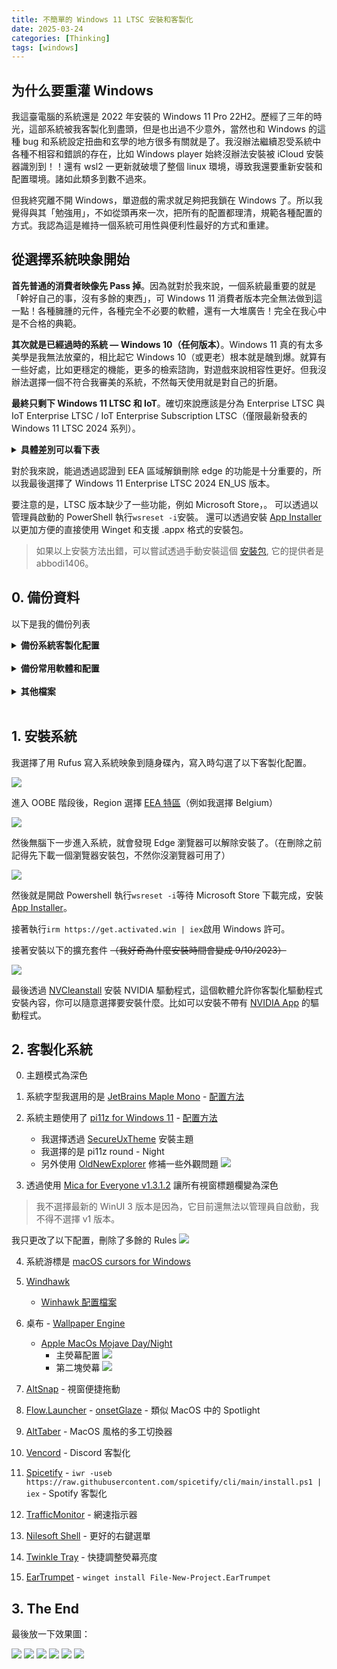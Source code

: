 ```yaml
---
title: 不簡單的 Windows 11 LTSC 安裝和客製化
date: 2025-03-24
categories: [Thinking]
tags: [windows]
---
```


## 为什么要重灌 Windows

我這臺電腦的系統還是 2022 年安裝的 Windows 11 Pro 22H2。歷經了三年的時光，這部系統被我客製化到盡頭，但是也出過不少意外，當然也和 Windows 的這種 bug 和系統設定扭曲和玄學的地方很多有關就是了。我沒辦法繼續忍受系統中各種不相容和錯誤的存在，比如 Windows player 始終沒辦法安裝被 iCloud 安裝器識別到！！還有 wsl2 一更新就破壞了整個 linux 環境，導致我還要重新安裝和配置環境。諸如此類多到數不過來。

但我終究離不開 Windows，單遊戲的需求就足夠把我鎖在 Windows 了。所以我覺得與其「勉強用」，不如從頭再來一次，把所有的配置都理清，規範各種配置的方式。我認為這是維持一個系統可用性與便利性最好的方式和重建。

## 從選擇系統映象開始

__首先普通的消費者映像先 Pass 掉__。因為就對於我來說，一個系統最重要的就是「幹好自己的事，沒有多餘的東西」，可 Windows 11 消費者版本完全無法做到這一點！各種臃腫的元件，各種完全不必要的軟體，還有一大堆廣告！完全在我心中是不合格的典範。

__其次就是已經過時的系統 — Windows 10（任何版本）__。Windows 11 真的有太多美學是我無法放棄的，相比起它 Windows 10（或更老）根本就是醜到爆。就算有一些好處，比如更穩定的機能，更多的檢索諮詢，對遊戲來說相容性更好。但我沒辦法選擇一個不符合我審美的系統，不然每天使用就是對自己的折磨。

__最終只剩下 Windows 11 LTSC 和 IoT__。確切來說應該是分為 Enterprise LTSC 與 IoT Enterprise LTSC / IoT Enterprise Subscription LTSC（僅限最新發表的 Windows 11 LTSC 2024 系列）。

<details> <!--  Differences between IoT and Non-IoT Windows Enterprise LTSC   -->
<summary><strong>具體差別可以看下表</strong></summary>
<blockquote>
<table>
<thead>
<tr>
<th>Features</th>
<th>Enterprise LTSC</th>
<th>IoT Enterprise LTSC / IoT Enterprise Subscription LTSC</th>
</tr>
</thead>
<tbody>
<tr>
<td><strong>TPM / Secure boot / UEFI / 4GB RAM</strong></td>
<td>All required</td>
<td><a href="https://learn.microsoft.com/windows/iot/iot-enterprise/Hardware/System_Requirements?tabs=Windows11LTSC#optional-minimum-requirements">Not Required</a> 🎉 <br>Also not required by <a href="https://massgrave.dev/windows_11_links">IoT Enterprise 24H2 (Non-LTSC)</a></td>
</tr>
<tr>
<td><strong>Automatic Device Encryption</strong></td>
<td>Enabled</td>
<td>Disabled</td>
</tr>
<tr>
<td><strong>Update Support</strong></td>
<td>5 Years</td>
<td>10 Years</td>
</tr>
<tr>
<td><strong>Reserved Storage Feature</strong></td>
<td>Enabled</td>
<td>Disabled</td>
</tr>
<tr>
<td><strong>Digital License (HWID)</strong></td>
<td>Not supported</td>
<td>Supported</td>
</tr>
<tr>
<td><strong>Uninstallable Edge outside of EEA</strong></td>
<td>Yes</td>
<td>No</td>
</tr>
<tr>
<td><strong>2 Simultaneous RDP Sessions</strong></td>
<td>No</td>
<td>Yes</td>
</tr>
</tbody>
</table>
<ul>
<li>The only difference between IoT Enterprise LTSC and IoT Enterprise Subscription LTSC is that the subscription edition supports a subscription license.</li>
<li>You can change the editions to each other (IoT and Non-IoT Windows Enterprise LTSC) only by inserting the corresponding edition key.</li>
<li>IoT LTSC edition ISO&#39;s are available in English language only. You can install Non-IoT LTSC in another language and later install IoT LTSC key &gt; <code>CGK42-GYN6Y-VD22B-BX98W-J8JXD</code> in activation page in Windows settings to change the edition.</li>
</ul>
</blockquote>
</details>

對於我來說，能過透過認證到 EEA 區域解鎖刪除 edge 的功能是十分重要的，所以我最後選擇了 Windows 11 Enterprise LTSC 2024 EN_US 版本。

要注意的是，LTSC 版本缺少了一些功能，例如 Microsoft Store，。
可以透過以管理員啟動的 PowerShell 執行`wsreset -i`安裝。
還可以透過安裝 [App Installer](https://apps.microsoft.com/detail/9nblggh4nns1) 以更加方便的直接使用 Winget 和支援 .appx 格式的安裝包。

>如果以上安裝方法出錯，可以嘗試透過手動安裝這個 [安裝包](https://github.com/stdin82/htfx/releases/tag/v0.0.24), 它的提供者是 abbodi1406。

## 0. 備份資料

以下是我的備份列表

<details><summary><strong>備份系統客製化配置</strong></summary>

1. 
	- [Terminal](https://github.com/microsoft/terminal/releases/latest)
		- [Profile Schemes](https://draculatheme.com/windows-terminal)
			- [JetBrains Maple Mono](https://github.com/SpaceTimee/Fusion-JetBrainsMapleMono/releases/latest/download/JetBrainsMapleMono-NF-XX-HT.zip) - [注意事項](https://github.com/SpaceTimee/Fusion-JetBrainsMapleMono)
		- [Powershell](https://learn.microsoft.com/en-us/powershell/scripting/install/installing-powershell-on-windows)
		- [Git](https://git-scm.com/downloads/win)
		- [Python](https://www.python.org/downloads/)
		- [Terminal Profile Manager](https://github.com/nikhil-swamix/TerminalProfileManager)
		- [Fastfetch](https://github.com/fastfetch-cli/fastfetch) - `winget install fastfetch`
		- [Starship](https://starship.rs/zh-TW/guide/) - `winget install --id Starship.Starship`
	- [Windhawk 模組及配置](https://windhawk.net/download)
    - [WinaeroTweaker 設定](https://winaerotweaker.com/)
	- [TrafficMonitor](https://github.com/zhongyang219/TrafficMonitor/releases/latest)
	- [Twinkle Tray](https://github.com/xanderfrangos/twinkle-tray/releases/latest)
	- [EarTrumpet](https://github.com/File-New-Project/EarTrumpet) - `winget install File-New-Project.EarTrumpet`
	- [Flow.Launcher](https://www.flowlauncher.com/)
	- [ShareX](https://getsharex.com/)
	- [AltSnap](https://github.com/RamonUnch/AltSnap/releases/latest)
	- [AB Download Manager](https://github.com/amir1376/ab-download-manager/releases/latest)
	- [PowerToyz](https://github.com/microsoft/PowerToys/releases/latest)
	- [AltTaber](https://github.com/MrBeanCpp/AltTaber/releases/latest)
	- [Wallpaper Engine](https://store.steampowered.com/about/)
</details></br><details><summary><strong>備份常用軟體和配置</strong></summary>

2. 
	- [Thorium](https://github.com/Alex313031/Thorium-Win/releases/latest)
	- [Rime](https://github.com/rime/weasel/releases/latest)
	- [Bandizip](https://www.bandisoft.com/bandizip/old/6/)
	- [Bulk Crap Uninstaller](https://github.com/Klocman/Bulk-Crap-Uninstaller/releases/latest)
	- [Wiztree](https://diskanalyzer.com/download)
	- [ImageGlass](https://github.com/d2phap/ImageGlass/releases/latest)
	- [Vlc](https://www.videolan.org/vlc/)
	- [Spotify] - `iex "& { $(iwr -useb 'https://raw.githubusercontent.com/SpotX-Official/spotx-official.github.io/main/run.ps1') } -new_theme"`
		- [Spicetify](https://spicetify.app/docs/getting-started) - `iwr -useb https://raw.githubusercontent.com/spicetify/cli/main/install.ps1 | iex`
	- [Discord](https://discord.com/download)
		- [Vencord](https://vencord.dev/download)
	- [Ayugram](https://github.com/AyuGram/AyuGramDesktop/releases/latest)
	- [LocalSend](https://github.com/localsend/localsend/releases/latest)
	- [Visual Studio Code](https://code.visualstudio.com/docs/?dv=win64)
	- [PicGo](https://github.com/Molunerfinn/PicGo/releases/latest)
	- [Wechat](https://pc.weixin.qq.com/?lang=en_US)
		- [BetterWX](https://github.com/zetaloop/BetterWX)
	- [QQ](https://im.qq.com/pcqq/index.shtml)
		- [Better-qqnt](https://t.me/bqqnt/63) - [注意事項](https://t.me/bqqnt/4)
	- [Office](https://gravesoft.dev/office_c2r_links#chinese-traditional-zh-tw)
	- [ ] [Audacity](https://www.audacityteam.org/download/windows/)
	- [ ] [Kdenlive](https://kdenlive.org/zh/download-zh/)
	- [ ] [GIMP](https://www.gimp.org/downloads/)
	- [File Converter](https://github.com/Tichau/FileConverter/releases/latest)
	- [ ] [OBS](https://obsproject.com/download)
	- [Oracle VirtualBox](https://www.virtualbox.org/wiki/Downloads)
	- [ ] [Sunshine](https://github.com/LizardByte/Sunshine/releases/latest)
</details></br><details><summary><strong>其他檔案</strong></summary>

3. 這個分類就是專門放所有的相片，影片等其他檔案。

	- [ ] [PrismLauncher](https://prismlauncher.org/download/windows/)
	- [ ] [Lunar](https://www.lunarclient.com/download)
	- Library 庫檔案夾
</details></br>

## 1. 安裝系統

我選擇了用 Rufus 寫入系統映象到隨身碟內，寫入時勾選了以下客製化配置。

![](https://image.gholts.top/rufus-4.6p_FAJ667c6HP.png)

進入 OOBE 階段後，Region 選擇 [EEA 特區](https://wikipedia.org/wiki/European_Economic_Area)（例如我選擇 Belgium）

![](https://image.gholts.top/20250324083305154.png)

然後無腦下一步進入系統，就會發現 Edge 瀏覽器可以解除安裝了。（在刪除之前記得先下載一個瀏覽器安裝包，不然你沒瀏覽器可用了）

![](https://image.gholts.top/20250324084851811.png)

然後就是開啟 Powershell 執行`wsreset -i`等待 Microsoft Store 下載完成，安裝 [App Installer](https://apps.microsoft.com/detail/9nblggh4nns1)。

接著執行`irm https://get.activated.win | iex`啟用 Windows 許可。

接著安裝以下的擴充套件 ~~（我好奇為什麼安裝時間會變成 9/10/2023）~~

![](https://image.gholts.top/So0gBQerA4.png)

最後透過 [NVCleanstall](https://www.techpowerup.com/download/techpowerup-nvcleanstall/) 安裝 NVIDIA 驅動程式，這個軟體允許你客製化驅動程式安裝內容，你可以隨意選擇要安裝什麼。比如可以安裝不帶有 [NVIDIA App](https://www.nvidia.com/en-us/software/nvidia-app/) 的驅動程式。

## 2. 客製化系統

0. 主題模式為深色

1. 系統字型我選用的是 [JetBrains Maple Mono](https://github.com/SpaceTimee/Fusion-JetBrainsMapleMono/releases/latest/download/JetBrainsMapleMono-NF-XX-HT.zip) - [配置方法](https://www.elevenforum.com/t/change-default-system-font-in-windows-11.8590/)

2. 系統主題使用了 [pi11z for Windows 11](https://www.deviantart.com/niivu/art/pi11z-for-Windows-11-1084568949) - [配置方法](https://www.deviantart.com/niivu/art/How-to-install-Windows-10-or-11-Themes-708835586)
	- 我選擇透過 [SecureUxTheme](https://www.deviantart.com/users/outgoing?https://github.com/namazso/SecureUxTheme) 安裝主題
	- 我選擇的是 pi11z round - Night
	- 另外使用 [OldNewExplorer](https://www.deviantart.com/users/outgoing?https://msfn.org/board/topic/170375-oldnewexplorer-119/) 修補一些外觀問題 ![](https://image.gholts.top/20250324091414142.png)

3. 透過使用 [Mica for Everyone v1.3.1.2](https://github.com/MicaForEveryone/MicaForEveryone/releases/tag/v1.3.1.2) 讓所有視窗標題欄變為深色
>我不選擇最新的 WinUI 3 版本是因為，它目前還無法以管理員自啟動，我不得不選擇 v1 版本。

我只更改了以下配置，刪除了多餘的 Rules ![](https://image.gholts.top/20250324092008584.png)

4. 系統游標是 [macOS cursors for Windows](https://www.deviantart.com/antiden/art/macOS-cursors-for-Windows-701736062)

5. [Windhawk](https://windhawk.net/download)
	- [Winhawk 配置檔案](https://github.com/Gholts/dotfiles)

6. 桌布 - [Wallpaper Engine](https://store.steampowered.com/app/431960/Wallpaper_Engine/)
	- [Apple MacOs Mojave Day/Night](https://steamcommunity.com/sharedfiles/filedetails/?id=1869208500)
		- 主熒幕配置 
		![](https://image.gholts.top/20250324095743399.png)
		- 第二塊熒幕
		![](https://image.gholts.top/20250324095832374.png)

7. [AltSnap](https://github.com/RamonUnch/AltSnap/releases/latest) - 視窗便捷拖動

8. [Flow.Launcher](https://www.flowlauncher.com/) - [onsetGlaze](https://github.com/abhidahal/onsetGlaze.flow) - 類似 MacOS 中的 Spotlight

9. [AltTaber](https://github.com/MrBeanCpp/AltTaber/releases/latest) - MacOS 風格的多工切換器

10. [Vencord](https://vencord.dev/download) - Discord 客製化

11. [Spicetify](https://spicetify.app/docs/getting-started) - `iwr -useb https://raw.githubusercontent.com/spicetify/cli/main/install.ps1 | iex` - Spotify 客製化

12. [TrafficMonitor](https://github.com/zhongyang219/TrafficMonitor/releases/latest) - 網速指示器

13. [Nilesoft Shell](https://github.com/moudey/Shell) - 更好的右鍵選單

14. [Twinkle Tray](https://github.com/xanderfrangos/twinkle-tray/releases/latest) - 快捷調整熒幕亮度

15. [EarTrumpet](https://github.com/File-New-Project/EarTrumpet) - `winget install File-New-Project.EarTrumpet`

## 3. The End

最後放一下效果圖：

![](https://image.gholts.top/explorer_iqs7T29Ok5.jpg)
![](https://image.gholts.top/20250324104327747.png)
![](https://image.gholts.top/20250324104728200.png)
![](https://image.gholts.top/20250324104203630.png)
![](https://image.gholts.top/20250324104400532.png)
![](https://image.gholts.top/20250324104435026.png)
